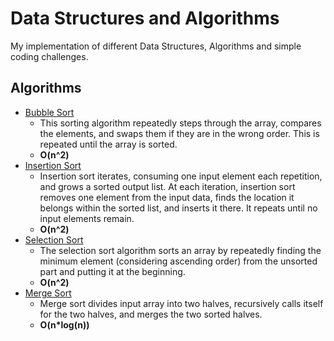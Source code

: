 # Data Structures and Algorithms
My implementation of different Data Structures, Algorithms and simple coding challenges.

## Algorithms

- [Bubble Sort]()
  - This sorting algorithm repeatedly steps through the array, compares the elements, and swaps them if they are in the wrong order. This is repeated until the array is sorted.
  - **O(n^2)**
- [Insertion Sort]()
  - Insertion sort iterates, consuming one input element each repetition, and grows a sorted output list. At each iteration, insertion sort removes one element from the input data, finds the location it belongs within the sorted list, and inserts it there. It repeats until no input elements remain.
  - **O(n^2)**
- [Selection Sort]()
  - The selection sort algorithm sorts an array by repeatedly finding the minimum element (considering ascending order) from the unsorted part and putting it at the beginning.
  - **O(n^2)**
- [Merge Sort]()
  - Merge sort divides input array into two halves, recursively calls itself for the two halves, and merges the two sorted halves.
  - **O(n*log(n))**